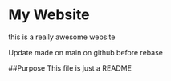 # My Website

this is a really awesome website

Update made on main on github before rebase

##Purpose
This file is just a README
